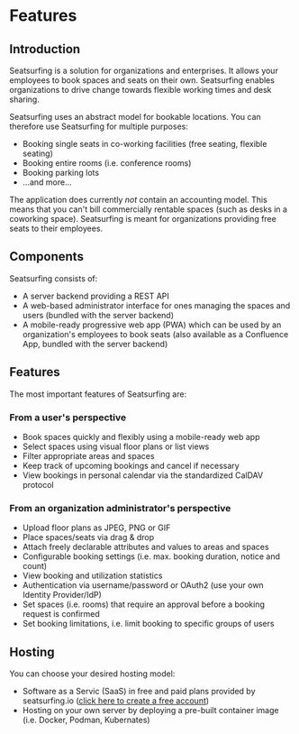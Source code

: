 # Features

## Introduction

Seatsurfing is a solution for organizations and enterprises. It allows your employees to book spaces and seats on their own. Seatsurfing enables organizations to drive change towards flexible working times and desk sharing.

Seatsurfing uses an abstract model for bookable locations. You can therefore use Seatsurfing for multiple purposes:

- Booking single seats in co-working facilities (free seating, flexible seating)
- Booking entire rooms (i.e. conference rooms)
- Booking parking lots
- ...and more...

The application does currently _not_ contain an accounting model. This means that you can't bill commercially rentable spaces (such as desks in a coworking space). Seatsurfing is meant for organizations providing free seats to their employees.

## Components

Seatsurfing consists of:

- A server backend providing a REST API
- A web-based administrator interface for ones managing the spaces and users (bundled with the server backend)
- A mobile-ready progressive web app (PWA) which can be used by an organization's employees to book seats (also available as a Confluence App, bundled with the server backend)

## Features

The most important features of Seatsurfing are:

### From a user's perspective

- Book spaces quickly and flexibly using a mobile-ready web app
- Select spaces using visual floor plans or list views
- Filter appropriate areas and spaces
- Keep track of upcoming bookings and cancel if necessary
- View bookings in personal calendar via the standardized CalDAV protocol

### From an organization administrator's perspective

- Upload floor plans as JPEG, PNG or GIF
- Place spaces/seats via drag & drop
- Attach freely declarable attributes and values to areas and spaces
- Configurable booking settings (i.e. max. booking duration, notice and count)
- View booking and utilization statistics
- Authentication via username/password or OAuth2 (use your own Identity Provider/IdP)
- Set spaces (i.e. rooms) that require an approval before a booking request is confirmed
- Set booking limitations, i.e. limit booking to specific groups of users

## Hosting

You can choose your desired hosting model:

- Software as a Servic (SaaS) in free and paid plans provided by seatsurfing.io ([click here to create a free account](/sign-up/))
- Hosting on your own server by deploying a pre-built container image (i.e. Docker, Podman, Kubernates)
